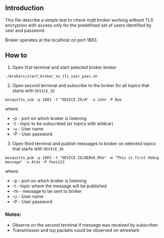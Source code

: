 ## Introduction
This file describe a simple test to check mqtt broker working withuot TLS encryption with access only for the predefined set of users identified by user and password.

Broker operates at the localhost on port 1883.

## How to

1. Open first terminal and start selected broker broker

```
./brokers/start_broker_no_tls_user_pass.sh

```

2. Open second terminal and subscribe to the broker for all topics that starts with `DEVICE_ID`

```
mosquitto_sub -p 1883 -t "DEVICE_ID/#" -u John -P Doe
```
where:
- -p - port on which broker is listening
- -t - topic to be subscribed (or topics with wildcar)
- -u - User name
- -P - User password

3. Open third terminal and publish messages to broker on selected topics that starts with `DEVICE_ID`

```
mosquitto_pub -p 1883 -t "DEVICE_ID/DEBUG_MSG" -m "This is first debug message" -u Alex -P Pass123
```

where:
- -p - port on which broker is listening
- -t - topic where the message will be published
- -m - message to be sent to broker
- -u - User name
- -P - User password


### Notes:
- Observe on the second terminal if message was received by subscriber.
- Transmission and tcp packets could be observed on wireshark
